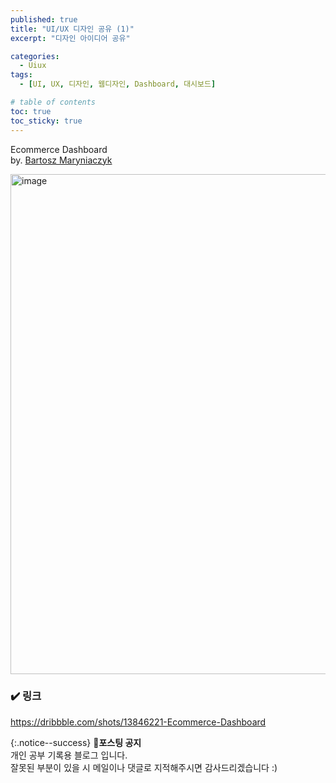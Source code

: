 ```yaml
---
published: true
title: "UI/UX 디자인 공유 (1)"
excerpt: "디자인 아이디어 공유"

categories:
  - Uiux
tags:
  - [UI, UX, 디자인, 웹디자인, Dashboard, 대시보드]

# table of contents
toc: true
toc_sticky: true
---
```


Ecommerce Dashboard  
by. <a href="https://dribbble.com/bartoszmaryniaczyk">Bartosz Maryniaczyk</a>

<img width="800" alt="image" src="https://user-images.githubusercontent.com/95404736/187932468-43f74b55-0328-45be-8bc0-c22f2257869f.png">

### ✔️ 링크

<https://dribbble.com/shots/13846221-Ecommerce-Dashboard>  

{:.notice--success}
🔔**포스팅 공지**  
개인 공부 기록용 블로그 입니다.  
잘못된 부분이 있을 시 메일이나 댓글로 지적해주시면 감사드리겠습니다 :)
